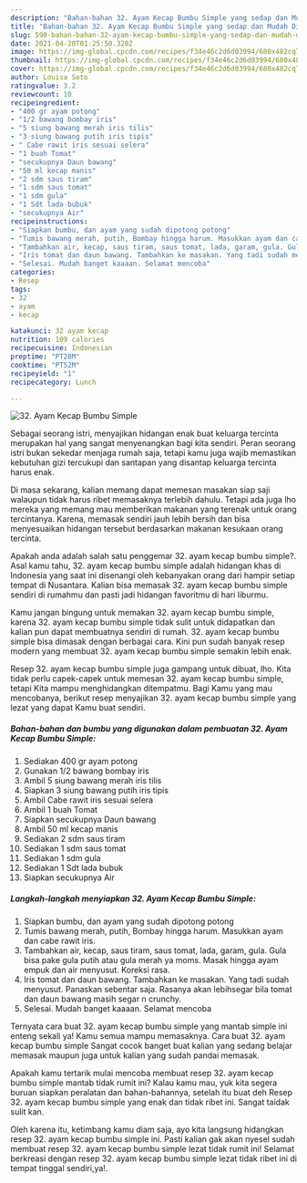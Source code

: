 ```yaml
---
description: "Bahan-bahan 32. Ayam Kecap Bumbu Simple yang sedap dan Mudah Dibuat"
title: "Bahan-bahan 32. Ayam Kecap Bumbu Simple yang sedap dan Mudah Dibuat"
slug: 590-bahan-bahan-32-ayam-kecap-bumbu-simple-yang-sedap-dan-mudah-dibuat
date: 2021-04-20T01:25:50.320Z
image: https://img-global.cpcdn.com/recipes/f34e46c2d6d03994/680x482cq70/32-ayam-kecap-bumbu-simple-foto-resep-utama.jpg
thumbnail: https://img-global.cpcdn.com/recipes/f34e46c2d6d03994/680x482cq70/32-ayam-kecap-bumbu-simple-foto-resep-utama.jpg
cover: https://img-global.cpcdn.com/recipes/f34e46c2d6d03994/680x482cq70/32-ayam-kecap-bumbu-simple-foto-resep-utama.jpg
author: Louisa Soto
ratingvalue: 3.2
reviewcount: 10
recipeingredient:
- "400 gr ayam potong"
- "1/2 bawang bombay iris"
- "5 siung bawang merah iris tilis"
- "3 siung bawang putih iris tipis"
- " Cabe rawit iris sesuai selera"
- "1 buah Tomat"
- "secukupnya Daun bawang"
- "50 ml kecap manis"
- "2 sdm saus tiram"
- "1 sdm saus tomat"
- "1 sdm gula"
- "1 Sdt lada bubuk"
- "secukupnya Air"
recipeinstructions:
- "Siapkan bumbu, dan ayam yang sudah dipotong potong"
- "Tumis bawang merah, putih, Bombay hingga harum. Masukkan ayam dan cabe rawit iris."
- "Tambahkan air, kecap, saus tiram, saus tomat, lada, garam, gula. Gula bisa pake gula putih atau gula merah ya moms. Masak hingga ayam empuk dan air menyusut. Koreksi rasa."
- "Iris tomat dan daun bawang. Tambahkan ke masakan. Yang tadi sudah menyusut. Panaskan sebentar saja. Rasanya akan lebihsegar bila tomat dan daun bawang masih segar n crunchy."
- "Selesai. Mudah banget kaaaan. Selamat mencoba"
categories:
- Resep
tags:
- 32
- ayam
- kecap

katakunci: 32 ayam kecap 
nutrition: 109 calories
recipecuisine: Indonesian
preptime: "PT28M"
cooktime: "PT52M"
recipeyield: "1"
recipecategory: Lunch

---
```



![32. Ayam Kecap Bumbu Simple](https://img-global.cpcdn.com/recipes/f34e46c2d6d03994/680x482cq70/32-ayam-kecap-bumbu-simple-foto-resep-utama.jpg)

Sebagai seorang istri, menyajikan hidangan enak buat keluarga tercinta merupakan hal yang sangat menyenangkan bagi kita sendiri. Peran seorang istri bukan sekedar menjaga rumah saja, tetapi kamu juga wajib memastikan kebutuhan gizi tercukupi dan santapan yang disantap keluarga tercinta harus enak.

Di masa  sekarang, kalian memang dapat memesan masakan siap saji walaupun tidak harus ribet memasaknya terlebih dahulu. Tetapi ada juga lho mereka yang memang mau memberikan makanan yang terenak untuk orang tercintanya. Karena, memasak sendiri jauh lebih bersih dan bisa menyesuaikan hidangan tersebut berdasarkan makanan kesukaan orang tercinta. 



Apakah anda adalah salah satu penggemar 32. ayam kecap bumbu simple?. Asal kamu tahu, 32. ayam kecap bumbu simple adalah hidangan khas di Indonesia yang saat ini disenangi oleh kebanyakan orang dari hampir setiap tempat di Nusantara. Kalian bisa memasak 32. ayam kecap bumbu simple sendiri di rumahmu dan pasti jadi hidangan favoritmu di hari liburmu.

Kamu jangan bingung untuk memakan 32. ayam kecap bumbu simple, karena 32. ayam kecap bumbu simple tidak sulit untuk didapatkan dan kalian pun dapat membuatnya sendiri di rumah. 32. ayam kecap bumbu simple bisa dimasak dengan berbagai cara. Kini pun sudah banyak resep modern yang membuat 32. ayam kecap bumbu simple semakin lebih enak.

Resep 32. ayam kecap bumbu simple juga gampang untuk dibuat, lho. Kita tidak perlu capek-capek untuk memesan 32. ayam kecap bumbu simple, tetapi Kita mampu menghidangkan ditempatmu. Bagi Kamu yang mau mencobanya, berikut resep menyajikan 32. ayam kecap bumbu simple yang lezat yang dapat Kamu buat sendiri.

<!--inarticleads1-->

##### Bahan-bahan dan bumbu yang digunakan dalam pembuatan 32. Ayam Kecap Bumbu Simple:

1. Sediakan 400 gr ayam potong
1. Gunakan 1/2 bawang bombay iris
1. Ambil 5 siung bawang merah iris tilis
1. Siapkan 3 siung bawang putih iris tipis
1. Ambil  Cabe rawit iris sesuai selera
1. Ambil 1 buah Tomat
1. Siapkan secukupnya Daun bawang
1. Ambil 50 ml kecap manis
1. Sediakan 2 sdm saus tiram
1. Sediakan 1 sdm saus tomat
1. Sediakan 1 sdm gula
1. Sediakan 1 Sdt lada bubuk
1. Siapkan secukupnya Air




<!--inarticleads2-->

##### Langkah-langkah menyiapkan 32. Ayam Kecap Bumbu Simple:

1. Siapkan bumbu, dan ayam yang sudah dipotong potong
1. Tumis bawang merah, putih, Bombay hingga harum. Masukkan ayam dan cabe rawit iris.
1. Tambahkan air, kecap, saus tiram, saus tomat, lada, garam, gula. Gula bisa pake gula putih atau gula merah ya moms. Masak hingga ayam empuk dan air menyusut. Koreksi rasa.
1. Iris tomat dan daun bawang. Tambahkan ke masakan. Yang tadi sudah menyusut. Panaskan sebentar saja. Rasanya akan lebihsegar bila tomat dan daun bawang masih segar n crunchy.
1. Selesai. Mudah banget kaaaan. Selamat mencoba




Ternyata cara buat 32. ayam kecap bumbu simple yang mantab simple ini enteng sekali ya! Kamu semua mampu memasaknya. Cara buat 32. ayam kecap bumbu simple Sangat cocok banget buat kalian yang sedang belajar memasak maupun juga untuk kalian yang sudah pandai memasak.

Apakah kamu tertarik mulai mencoba membuat resep 32. ayam kecap bumbu simple mantab tidak rumit ini? Kalau kamu mau, yuk kita segera buruan siapkan peralatan dan bahan-bahannya, setelah itu buat deh Resep 32. ayam kecap bumbu simple yang enak dan tidak ribet ini. Sangat taidak sulit kan. 

Oleh karena itu, ketimbang kamu diam saja, ayo kita langsung hidangkan resep 32. ayam kecap bumbu simple ini. Pasti kalian gak akan nyesel sudah membuat resep 32. ayam kecap bumbu simple lezat tidak rumit ini! Selamat berkreasi dengan resep 32. ayam kecap bumbu simple lezat tidak ribet ini di tempat tinggal sendiri,ya!.


